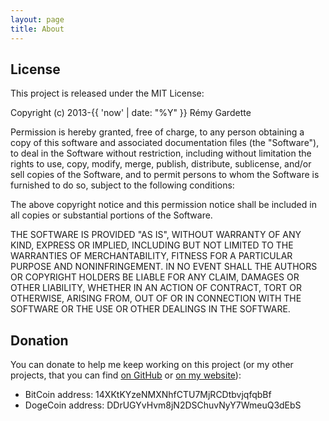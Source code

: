 ```yaml
---
layout: page
title: About
---
```


## License

This project is released under the MIT License:

Copyright (c) 2013-{{ 'now' | date: "%Y" }} Rémy Gardette

Permission is hereby granted, free of charge, to any person obtaining a copy of this software and associated documentation files (the "Software"), to deal in the Software without restriction, including without limitation the rights to use, copy, modify, merge, publish, distribute, sublicense, and/or sell copies of the Software, and to permit persons to whom the Software is furnished to do so, subject to the following conditions:

The above copyright notice and this permission notice shall be included in all copies or substantial portions of the Software.

THE SOFTWARE IS PROVIDED "AS IS", WITHOUT WARRANTY OF ANY KIND, EXPRESS OR IMPLIED, INCLUDING BUT NOT LIMITED TO THE WARRANTIES OF MERCHANTABILITY, FITNESS FOR A PARTICULAR PURPOSE AND NONINFRINGEMENT. IN NO EVENT SHALL THE AUTHORS OR COPYRIGHT HOLDERS BE LIABLE FOR ANY CLAIM, DAMAGES OR OTHER LIABILITY, WHETHER IN AN ACTION OF CONTRACT, TORT OR OTHERWISE, ARISING FROM, OUT OF OR IN CONNECTION WITH THE SOFTWARE OR THE USE OR OTHER DEALINGS IN THE SOFTWARE.

## Donation

You can donate to help me keep working on this project (or my other projects, that you can find [on GitHub](https://github.com/RemyG) or [on my website](http://remyg.fr/projects/)):

* BitCoin address: 14XKtKYzeNMXNhfCTU7MjRCDtbvjqfqbBf
* DogeCoin address: DDrUGYvHvm8jN2DSChuvNyY7WmeuQ3dEbS

